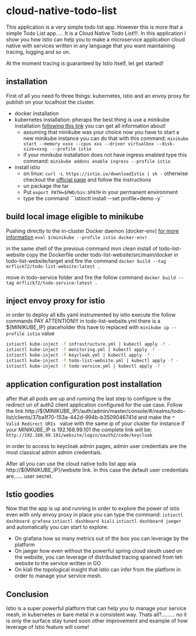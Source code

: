 # cloud-native-todo-list
This application is a very simple todo list app. However this is more that a simple 
Todo List app..... It is a Cloud Native Todo List!!!. In this application I show you 
how Istio can help you to make a microservice application cloud native with services 
written in any language that you want maintaining tracing, logging and so on. 

At the moment tracing is guaranteed by Istio itself, let get started!

## installation
First of all you need fo three things: kubernetes, istio and an envoy proxy for publish on your localhost the cluster.

* docker installation 
* kubernetes installation: pheraps the best thing is use a minikube installation [following this link](https://kubernetes.io/docs/setup/learning-environment/minikube/) you can get all information about!
    * assuming that minikube was your choice now you have to start a new minikube instance you can do that with this command: ```minikube start --memory xxxx --cpus xxx --driver virtualbox --disk-size=xxxg  --profile istio ```
    * if your minikube installation does not have ingress enabled type this command:  ```minikube addons enable ingress --profile istio ```
* install istio 
    * on linux: ```curl -L https://istio.io/downloadIstio | sh -``` otherwise checkout the [official page](https://istio.io/docs/setup/getting-started/#download) and follow the instructions
    * un package the tar
    * Put ```export PATH=$PWD/bin:$PATH``` in your permanent environment
    * type the command ```istioctl install --set profile=demo -y``

## build local image eligible to minikube
Pushing directly to the in-cluster Docker daemon (docker-env) [for more information](https://minikube.sigs.k8s.io/docs/handbook/pushing/#5-building-images-inside-of-minikube-using-ssh) 
```eval $(minikube --profile istio docker-env) ```

in the same shell of the previous command 
mvn clean install of todo-list-website copy the Dockerfile under todo-list-website/src/main/docker 
in todo-list-website/target and fire the command ```docker build --tag mrflick72/todo-list-website:latest .```

move in todo-service folder and fire the follow command ```docker build --tag mrflick72/todo-service:latest .```
 
## inject envoy proxy for istio
in order to deploy all k8s yaml instrumented by istio execute the follow commands
PAY ATTENTION!!! in todo-list-website.yml there is a ${MINIKUBE_IP} placeholder this have to replaced with ```minikube ip --profile istio``` value
```bash
istioctl kube-inject -f infrastructure.yml | kubectl apply -f -
istioctl kube-inject -f monitoring.yml | kubectl apply -f -
istioctl kube-inject -f keycloak.yml | kubectl apply -f -
istioctl kube-inject -f todo-list-website.yml | kubectl apply -f -
istioctl kube-inject -f todo-service.yml | kubectl apply -f -
```

## application configuration post installation

after that all pods are up and running the last step to configure is the redirect uri of auth2 client application configured for the use case. 
Follow the link http://${MINIKUBE_IP}/auth/admin/master/console/#/realms/todo-list/clients/37ba1f70-153a-442d-994b-b3509046741d 
and make the ```* Valid Redirect URIs ``` value with the same ip of your cluster for instance if your MINIKUBE_IP is 
192.168.99.101 the complete link will be: ```http://192.168.99.101/website/login/oauth2/code/keycloak```

in order to access to keycloak admin pages, admin user credentials are the most classical admin admin credentials.

After all you can use the cloud native todo list app wia http://${MINIKUBE_IP}/website link. In this case the default user credentials 
are...... user secret.

## Istio goodies
Now that the app is up and running in order to explore the power of istio even with only envoy proxy in place you can type the command:
```istioctl dashboard grafana```
```istioctl dashboard kiali```
```istioctl dashboard jaeger```
and automatically you can start to explore:
* On grafana how so many metrics out of the box you can leverage by the platform
* On jaeger how even without the powerful spring cloud sleuth used on the website, you can leverage of distributed tracing spanned from teh website to the service written in GO 
* On kiali the topological insight that istio can infer from the platform in order to manage your service mesh.

## Conclusion
Istio is a super powerful platform that can help you to manage your service mesh, in kubernetes or bare metal in a consistent way. 
Thats all?......... no it is only the surface stay tuned soon other improvement and example of how leverage of Istio feature will come!
 